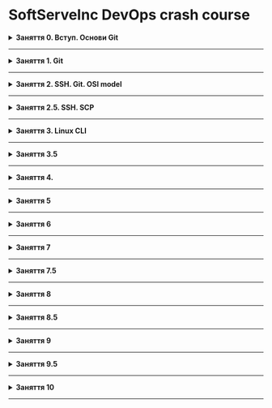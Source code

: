 # SoftServeInc DevOps crash course



<details><summary><b>Заняття 0. Вступ. Основи Git</b></summary>
<br/>
Зареєструйтеся на https://github.com/
Пройдіть тренування на https://lab.github.com/ під назвою Introduction to GitHub

Рекомендовано до прочитання:
https://git-scm.com/book/en/v2 до розділу 3. Git Branching включно

Додаткове:
https://roadmap.sh/devops
https://learngitbranching.js.org/
</details>

******


<details><summary><b>Заняття 1. Git</b></summary>
<br/>
Встановлення Linux
Основні поняття системи контролю версій
Підключення до серверу Git за допомого SSH


Домашнє завдання:
1. Встановіть дистрибутив лінукс для подальшого використання(virtualbox, wmware, окрема інсталяція, можна unix чи mac)
2. Читати документ по git далі (рекомендовано розділ 4) https://git-scm.com/book/en/v2
3. Створити репозитарій на github, підключитися до нього за допомогою ключа SSH, створити кілька гілок на репозитарії та спробувати їх з'єднати:
master->branch1->branch2
зробити коміти в мастер та гілки
merge branch2 to branch1, merge branch1 to master
спробуйте спричинити merge conflict та розв'язати його

Рекомендовані відео по темі:
https://www.youtube.com/watch?v=DVRQoVRzMIY
https://www.youtube.com/watch?v=P6jD966jzlk
https://www.youtube.com/watch?v=0SJCYPsef54

</details>

******

<details>
<summary><b> Заняття 2. SSH. Git. OSI model</b></summary>
<br/>
https://youtu.be/QtcFYeDdiS8
</details>

******

<details>
<summary><b>Заняття 2.5. SSH. SCP</b></summary>
<br/>
https://youtu.be/fXSlzZCgCcs
</details>

******

<details>
<summary><b>Заняття 3. Linux CLI</b></summary>
<br/>
https://youtu.be/B0iS-Lk9UE4

список команд:
ls
pwd
clear
cd
pushd popd
file
locate - database >>> sudo updatedb
find
which
history - 1000 lines, histsize histfilesize
whatis
apropos
man
mkdir
touch
cp
mv  !
rm  !!!  * ?
rmdir
cat >> file   cat 1 2 > 3 concatenate
more less - space and q,  >> uparrow downarrow / search q space
nano
vim  !!!

REDIRECTION
>      ls -al / > lsout.txt
>>
 |    history | less
 
 
echo 
sudo -- sudo -s not sudo su ( to not activate root user accidentaly )
su !!! do not user
users
who
id

+++
chmod
chown

</details>

******

<details>
<summary><b>Заняття 3.5</b></summary>
<br/>
https://youtu.be/6y0zAfY4MKU

watch
free -h    df -h
killall
exit Ctrl+D
CtrlShift++--
ps aux
top
grep
kill

set   set | less - environment
printenv

files:
.bashrc
.bash_history
.bash_logout
.profile

. as read command

alias
\ls - bypass alias

Домашнє - розгляньте $PATH, Напишіть свій скрипт, пушніть скрипт у гіт (скрипт повинен спрацювати при зкачуванні на інший убунту хост).
</details>

****** 

<details>
<summary><b> Заняття 4. </b></summary>
<br/>
https://youtu.be/YGcPuWzmJ-s

Команди:

wc
uniq
sort
diff
grep, cut and awk(mawk - AWK programming language)
ls -l | awk '{print $2, $1}'
https://www.google.com/search?q=awk+examples


head tail -f
~ expansion or substitution
* expansion
$(( )) arithmetic expansion
parameter expansion
command expansion

text{var1,var2,var3}text    {1..5} {a..z} {01..09}  {5..1}  a{A{1,2},B{1,2}}b brace expansion or substitution             " " > "text" {v1,v2,v3} / "text"{v1,v2,v3}
mkdir {2011..2021}-{01-12}

escape \\ \$
&& ||

"" ignore -- word split, parameter exp ~ exp {} exp      not ignore -- command and parameter exp $() ${}  arithmetic exp $(())
'' all expansion are suppressed

echo $(date)  old syntax echo date    command expansion or substitution

Література:
http://igorka.com.ua/kursy-linux/
https://linuxcommand.org/tlcl.php
</details>

******

<details>
<summary><b>Заняття 5</b></summary>
<br/>
https://youtu.be/V_xQuJAzNjc


Домашнє завдання: LAMP+SSL

Література:
https://www.reddit.com/r/SQL/wiki/index
https://www.digitalocean.com/community/tutorials/initial-server-setup-with-ubuntu-20-04
https://www.digitalocean.com/community/tutorials/how-to-install-linux-apache-mysql-php-lamp-stack-on-ubuntu-20-04
https://www.digitalocean.com/community/tutorials/how-to-create-a-self-signed-ssl-certificate-for-apache-in-ubuntu-18-04
</details>

******


<details>
<summary><b>Заняття 6</b></summary>
<br/>
https://youtu.be/iDKVliYPdns

Load balancing
LAMP= LA+LM+LP

DNS
DNS-cache

/etc/hosts

192.168.1.152 	myexample.com //перенаправлення ігноруючи DNS

Listen ports:
lsof -i P -n
netstat -tulpn



Домашнє завдання:
Скрипт установки: LAMP+CMS (wordpress)


https://www.digitalocean.com/community/tutorials/how-to-install-wordpress-on-ubuntu-20-04-with-a-lamp-stack 
</details>

******


<details>
<summary><b>Заняття 7</b></summary>
<br/>
https://youtu.be/OD9bU6enr98

Docker

ДЗ: розгляньте докер документацію
https://docs.docker.com/get-started/overview/
https://www.docker.com/resources/what-container

Теорія:
https://habr.com/ru/company/southbridge/blog/515508/
Туторіал:
https://habr.com/ru/company/ruvds/blog/438796/
</details>

******


<details>
<summary><b>Заняття 7.5</b></summary>
<br/>
https://youtu.be/lsySv4wyCtk


Wordpress with Docker

Теорія:
cat https://upcloud.com/community/tutorials/wordpress-with-docker/
</details>

******

<details>
<summary><b>Заняття 8 </b></summary>
<br/>

https://youtu.be/hOXtvgFrSp4

### Приклади файлів:

#### Apache Dockerfile

```bash
FROM ubuntu:21.04
RUN apt-get update && apt-get install -y apache2 && apt-get clean && rm -rf /var/lib/apt/lists/*
ENV APACHE_RUN_USER www-data
ENV APACHE_RUN_GROUP www-data
ENV APACHE_LOG_DIR /var/log/apache2
ENV APACHE_RUN_DIR /var/www/html

ENV APACHE_PID_FILE ???
ServerName


EXPOSE 80
CMD ["/usr/sbin/apache2", "-D", "FOREGROUND"]
```

#### Nginx Dockerfile - to fix

```bash
FROM ubuntu:21.04
RUN apt-get update
RUN apt-get install -y nginx
COPY index.html /usr/share/nginx/html/
ENTRYPOINT ["/usr/sbin/nginx", "-g", "daemon off;"]
EXPOSE 80
```

```html
index.html
<!doctype html>
<html>
  <head>
    <title>HELLO!</title>
  </head>
  <body>
    <p>Blah, blah. Blah, <strong>BLAH!</strong></p>
  </body>
</html>
```
</details>

******

<details>
<summary><b>Заняття 8.5</b></summary>
<br/>
https://youtu.be/aWDpfjNTfO0
Orchestration (Kubernetes, Terraform, Docker Swarm, Docker Compose)

https://github.com/dockersamples/example-voting-app
https://docs.docker.com/engine/swarm/ 
https://docs.docker.com/compose/ 
</details>

******


<details>
<summary><b> Заняття 9</b></summary>
<br/>
https://youtu.be/CH-mSjPdqmM

Terraform +  AWS

Реєстрація:
https://aws.amazon.com/
Зверніть увагу на меню Documentation та Learn

Конфігурація та ключі на AWS:
https://docs.aws.amazon.com/cli/latest/userguide/cli-configure-files.html

https://www.terraform.io/
зкачуйте Cli та читайте документацію

Visual Studio Code
https://code.visualstudio.com/

Відео про початки тераформу та авс:
https://www.youtube.com/watch?v=SLB_c_ayRMo
</details>

******


<details>
<summary><b> Заняття 9.5</b></summary>
<br/>
https://youtu.be/N0_UJskLJfU

VPC (virtual private cloud)


### Networking
IPv4, netmask

CIDR block 
(public IP, private IP, netmask, subnet)

VLSM subnets
</details>

******



<details>
<summary><b> Заняття 10</b></summary>
<br/>
https://youtu.be/tsemPofi2aA
Kubernetes (K8s)


https://kubernetes.io/docs/tutorials/kubernetes-basics/ 
https://kubernetes.io/docs/tutorials/ 
https://www.youtube.com/watch?v=X48VuDVv0do 

AWS
https://www.youtube.com/watch?v=ulprqHHWlng 

</details>

******






